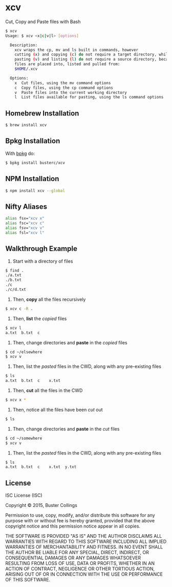 # xcv

Cut, Copy and Paste files with Bash

```sh
$ xcv
Usage: $ xcv <x|c|v|l> [options]

  Description:
    xcv wraps the cp, mv and ls built in commands, however
    cutting (x) and copying (c) do not require a target directory, while
    pasting (v) and listing (l) do not require a source directory, because all selected
    files are placed into, listed and pulled from:
    $HOME/.xcv

  Options:
    x  Cut files, using the mv command options
    c  Copy files, using the cp command options
    v  Paste files into the current working directory
    l  List files available for pasting, using the ls command options
```

## Homebrew Installation

```sh
$ brew install xcv
```

## Bpkg Installation

With [bpkg](https://github.com/bpkg/bpkg) do:

```sh
$ bpkg install busterc/xcv
```

## NPM Installation

```sh
$ npm install xcv --global
```

## Nifty Aliases

```sh
alias fsx="xcv x"
alias fsc="xcv c"
alias fsv="xcv v"
alias fsl="xcv l"
```

## Walkthrough Example

1. Start with a directory of files

  ```sh
  $ find .
  ./a.txt
  ./b.txt
  ./c
  ./c/d.txt
  ```

1. Then, **copy** all the files recursively

  ```sh
  $ xcv c -R .
  ```

1. Then, **list** the _copied_ files

  ```sh
  $ xcv l
  a.txt  b.txt  c
  ```

1. Then, change directories and **paste** in the _copied_ files

  ```sh
  $ cd ~/elsewhere
  $ xcv v
  ```

1. Then, list the _pasted_ files in the CWD, along with any pre-existing files

  ```sh
  $ ls
  a.txt  b.txt  c    x.txt
  ```

1. Then, **cut** all the files in the CWD

  ```sh
  $ xcv x *
  ```

1. Then, notice all the files have been _cut_ out

  ```sh
  $ ls
  ```

1. Then, change directories and **paste** in the _cut_ files

  ```sh
  $ cd ~/somewhere
  $ xcv v
  ```

1. Then, list the _pasted_ files in the CWD, along with any pre-existing files

  ```sh
  $ ls
  a.txt  b.txt  c    x.txt  y.txt
  ```

## License

ISC License (ISC)

Copyright &copy; 2015, Buster Collings

Permission to use, copy, modify, and/or distribute this software for any purpose with or without fee is hereby granted, provided that the above copyright notice and this permission notice appear in all copies.

THE SOFTWARE IS PROVIDED "AS IS" AND THE AUTHOR DISCLAIMS ALL WARRANTIES WITH REGARD TO THIS SOFTWARE INCLUDING ALL IMPLIED WARRANTIES OF MERCHANTABILITY AND FITNESS. IN NO EVENT SHALL THE AUTHOR BE LIABLE FOR ANY SPECIAL, DIRECT, INDIRECT, OR CONSEQUENTIAL DAMAGES OR ANY DAMAGES WHATSOEVER RESULTING FROM LOSS OF USE, DATA OR PROFITS, WHETHER IN AN ACTION OF CONTRACT, NEGLIGENCE OR OTHER TORTIOUS ACTION, ARISING OUT OF OR IN CONNECTION WITH THE USE OR PERFORMANCE OF THIS SOFTWARE.
